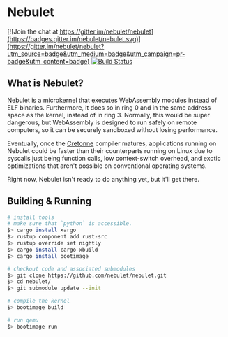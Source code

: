 # Nebulet

[![Join the chat at https://gitter.im/nebulet/nebulet](https://badges.gitter.im/nebulet/nebulet.svg)](https://gitter.im/nebulet/nebulet?utm_source=badge&utm_medium=badge&utm_campaign=pr-badge&utm_content=badge)
[![Build Status](https://travis-ci.org/nebulet/nebulet.svg?branch=master)](https://travis-ci.org/nebulet/nebulet)

## What is Nebulet?

Nebulet is a microkernel that executes WebAssembly modules instead of ELF binaries. Furthermore, it does so in ring 0 and in the same address space as the kernel, instead of in ring 3. Normally, this would be super dangerous, but WebAssembly is designed to run safely on remote computers, so it can be securely sandboxed without losing performance.

Eventually, once the [Cretonne](https://github.com/cretonne/cretonne) compiler matures, applications running on Nebulet could be faster than their counterparts running on Linux due to syscalls just being function calls, low context-switch overhead, and exotic optimizations that aren't possible on conventional operating systems.

Right now, Nebulet isn't ready to do anything yet, but it'll get there.

## Building & Running

```sh
# install tools
# make sure that `python` is accessible.
$> cargo install xargo
$> rustup component add rust-src
$> rustup override set nightly
$> cargo install cargo-xbuild
$> cargo install bootimage

# checkout code and associated submodules
$> git clone https://github.com/nebulet/nebulet.git
$> cd nebulet/
$> git submodule update --init

# compile the kernel
$> bootimage build

# run qemu
$> bootimage run
```
